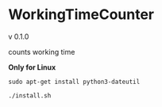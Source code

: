 # WorkingTimeCounter

v 0.1.0

counts working time

**Only for Linux**

```
sudo apt-get install python3-dateutil

./install.sh
```